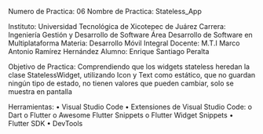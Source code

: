 
Numero de Practica:  06
Nombre de Practica: Stateless_App

Instituto: Universidad Tecnológica de Xicotepec de Juárez 
Carrera: Ingeniería Gestión y Desarrollo de Software Área Desarrollo de Software en Multiplataforma 
Materia: Desarrollo Móvil Integral 
Docente: M.T.I Marco Antonio Ramírez Hernández 
Alumno: Enrique Santiago Peralta

Objetivo de Practica: Comprendiendo que los widgets stateless heredan la clase StatelessWidget,
utilizando Icon y Text como estático, que no guardan ningún tipo de estado, no tienen valores que
pueden cambiar, solo se muestra en pantalla 

Herramientas:
•	Visual Studio Code 
•	Extensiones de Visual Studio Code: 
    o	Dart
    o	Flutter 
    o	Awesome Flutter Snippets
    o	Flutter Widget Snippets
•	Flutter SDK
•	DevTools





